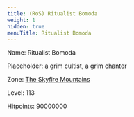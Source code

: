 ```yaml
---
title: (RoS) Ritualist Bomoda
weight: 1
hidden: true
menuTitle: Ritualist Bomoda
---
```


Name: Ritualist Bomoda

Placeholder: a grim cultist, a grim chanter

Zone: [The Skyfire Mountains](/en/ros/exploration/the_skyfire_mountains)

Level: 113

Hitpoints: 90000000